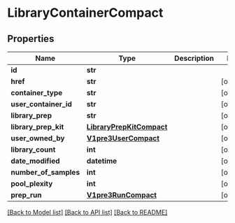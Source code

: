 # LibraryContainerCompact

## Properties
Name | Type | Description | Notes
------------ | ------------- | ------------- | -------------
**id** | **str** |  | 
**href** | **str** |  | [optional] 
**container_type** | **str** |  | [optional] 
**user_container_id** | **str** |  | [optional] 
**library_prep** | **str** |  | [optional] 
**library_prep_kit** | [**LibraryPrepKitCompact**](LibraryPrepKitCompact.md) |  | [optional] 
**user_owned_by** | [**V1pre3UserCompact**](V1pre3UserCompact.md) |  | [optional] 
**library_count** | **int** |  | [optional] 
**date_modified** | **datetime** |  | [optional] 
**number_of_samples** | **int** |  | [optional] 
**pool_plexity** | **int** |  | [optional] 
**prep_run** | [**V1pre3RunCompact**](V1pre3RunCompact.md) |  | [optional] 

[[Back to Model list]](../README.md#documentation-for-models) [[Back to API list]](../README.md#documentation-for-api-endpoints) [[Back to README]](../README.md)

